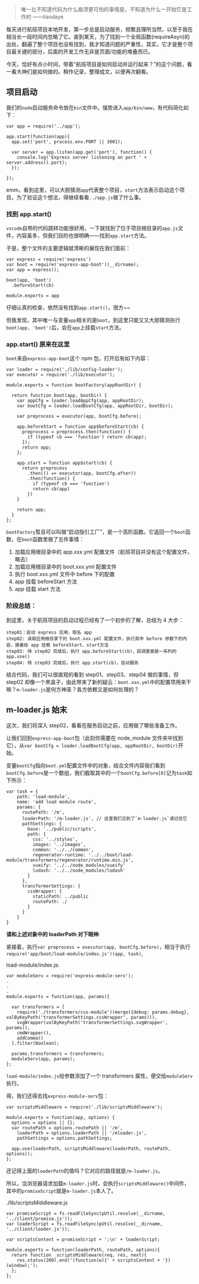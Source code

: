 > 唯一比不知道代码为什么崩溃更可怕的事情是，不知道为什么一开始它是工作的
>                                                          ——liaodaye

每天进行航班项目本地开发，第一步总是启动服务，频繁且理所当然，以至于我在相当长一段时间内忽略了它。直到某天，为了找到一个全局函数(requireAsyn)的出处，翻遍了整个项目也没有找到，我才知道问题的严重性，其实，它才是整个项目最关键的部分，后面的开发工作无非是页面/功能的堆叠而已。

今天，恰好有点小时间，带着“航班项目是如何启动并运行起来？”的这个问题，看一看大神们是如何做的。稍作记录，整理成文，以便再次翻看。

## 项目启动

我们的`node`启动服务命令放在`bin`文件中。强势进入`app/bin/www`，有代码简化如下：
````
var app = require('../app');

app.start(function(app){
  app.set('port', process.env.PORT || 3001);

  var server = app.listen(app.get('port'), function() {
    console.log('Express server listening on port ' + server.address().port);
  });

});
````
emm，看到这里，可以大胆猜测`app`代表整个项目，`start`方法表示启动这个项目。为了验证这个想法，得继续看看`../app.js`做了什么事。

### 找到 app.start()
`vscode`自带的代码跳转功能很好用，一下就找到了位于项目根目录的`app.js`文件，内容虽多，但我们目的也很明确——找到`app.start`方法。

于是，整个文件的主要逻辑就清晰的展现在我们面前：
````
var express = require('express')
var boot = require('express-app-boot')(__dirname);
var app = express();

boot(app, 'boot')
  .beforeStart(cb)

module.exports = app
````
仔细认真的检查，依然没有找到`app.start()`，很方~~

但我发现，其中唯一与变量`app`相关的是`boot`，到这里只能又又大胆猜测执行`boot(app, 'boot')`后，会在`app`上挂载`start`方法。


### app.start() 原来在这里
`boot`来自`express-app-boot`这个 npm 包，打开后有如下内容：
````
var loader = require('./lib/config-loader');
var executor = require('./lib/executor');

module.exports = function bootFactory(appRootDir) {

  return function boot(app, bootDir) {
    var appCfg = loader.loadAppCfg(app, appRootDir);
    var bootCfg = loader.loadBootCfg(app, appRootDir, bootDir);

    var preprocess = executor(app, bootCfg.before);

    app.beforeStart = function app$beforeStart(cb) {
      preprocess = preprocess.then(function() {
        if (typeof cb === 'function') return cb(app);
      });
      return app;
    };

    app.start = function app$start(cb) {
      return preprocess
        .then(() => executor(app, bootCfg.after))
        .then(function() {
          if (typeof cb === 'function') 
          return cb(app)
        })
    }

    return app;
  }
};
````
`bootFactory`暂且可以叫做“启动指引工厂”，是一个高阶函数。它返回一个`boot`函数，在`boot`函数里做了五件事情：
1. 加载应用根目录中的 app.xxx.yml 配置文件（航班项目并没有这个配置文件，略去）
2. 加载应用根目录中的 boot.xxx.yml 配置文件
3. 执行 boot.xxx.yml 文件中 before 下的配置
4. app 挂载 beforeStart 方法
5. app 挂载 start 方法

### 阶段总结：
到这里，关于航班项目的启动过程已经有了一个初步的了解，总结为 4 大步：
````
step01：启动 express 应用，取名 app
step02: 读取应用根目录下的 boot.xxx.yml 配置文件，执行其中 before 参数下的内容，接着给 app 挂载 beforeStart、start方法
step03: 待 step02 完成后，执行 app.beforeStart(cb)，回调里面是一系列的 app.use()
step04: 待 step03 完成后，执行 app.start(cb)，启动服务

````
结合代码，我们可以很直观的看到 step01、step03、step04 做的事情，但 step02 却像一个黑盒子，由此带来了新的疑云：`boot.xxx.yml`中的配置项用来干嘛？`m-loader.js`是何方神圣？各方依赖又是如何处理的？

## m-loader.js 始末
这次，我们将深入 step02，看看在服务启动之前，应用做了哪些准备工作。

让我们回到`express-app-boot`包（此刻你需要在 node_module 文件夹中找到它），从`var bootCfg = loader.loadBootCfg(app, appRootDir, bootDir)`开始。

变量`bootCfg`指向`boot.yml`配置文件中的对象，结合文件内容我们看到`bootCfg.before`是一个数组，我们截取其中的一个`bootCfg.before[0]`记为`task`如下所示：
````
var task = {
    path: 'load-module',
    name: 'add load module route',
    params: {
      routePath: '/m',
      loaderPath: '/m-loader.js', // 这里我们见到了`m-loader.js`请记住它
      pathSettings: {
        base: '../public/scripts',
        path: {
          css: '../styles',
          images: '../images',
          common: '../../common',
          regenerator-runtime: '../../boot/load-module/transformers/regenerator/runtime.min.js',
          vueify: '../../node_modules/vueify'
          lodash: '../../node_modules/lodash'
        }
      },
      transformerSettings: {
        cssWrapper: {
          staticPath: ../public
          routePath: ./
        }
      }
    }
}

````
**请和上述对象中的 loaderPath 对下眼神**:

紧接着，执行`var preprocess = executor(app, bootCfg.before)`，相当于执行`require('app/boot/load-module/index.js')(app, task)`,

load-module/index.js:
````
var moduleServ = require('express-module-serv');
.
.
.
module.exports = function(app, params){

  var transformers = [
    require('./transformers/css-module')(merge({debug: params.debug}, valByKeyPath('transformerSettings.cssWrapper', params))),
    svgWrapper(valByKeyPath('transformerSettings.svgWrapper', params)),
    cmdWrapper(),
    addComma()
  ].filter(Boolean);

  params.transformers = transformers;
  moduleServ(app, params);
};
````
`load-module/index.js`给参数添加了一个 transformers 属性，便交给`moduleServ`执行。

得，我们还得去找`express-module-serv`包：
````
var scriptsMiddleware = require('./lib/scriptsMiddleware');

module.exports = function(app, options) {
  options = options || {};
  var routePath = options.routePath || '/m',
    loaderPath = options.loaderPath || '/mloader.js',
    pathSettings = options.pathSettings;

  app.use(loaderPath, scriptsMiddleware(loaderPath, routePath, options));
};
````
还记得上面的`loaderPath`的值吗？它对应的路径就是`/m-loader.js`。

所以，当浏览器请求加载`m-loader.js`时，会执行`scriptsMiddleware()`中间件，其中的`promiseScript`就是`m-loader.js`本人了。

./lib/scriptsMiddleware.js
````
var promiseScript = fs.readFileSync(pUtil.resolve(__dirname, '../client/promise.js'));
var loaderScript = fs.readFileSync(pUtil.resolve(__dirname, '../client/loader.js'));

var scriptsContent = promiseScript + ';\n' + loaderScript;

module.exports = function(loaderPath, routePath, options){
  return function _scriptsMiddleware(req, res, next){
    res.status(200).end('(function(w){' + scriptsContent + '})(window);');
  };
};
````





